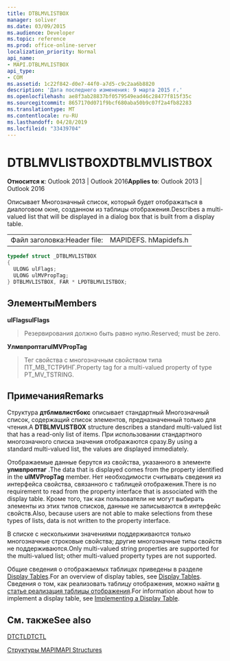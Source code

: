 ```yaml
---
title: DTBLMVLISTBOX
manager: soliver
ms.date: 03/09/2015
ms.audience: Developer
ms.topic: reference
ms.prod: office-online-server
localization_priority: Normal
api_name:
- MAPI.DTBLMVLISTBOX
api_type:
- COM
ms.assetid: 1c22f842-d0e7-44f0-a7d5-c9c2aa6b8820
description: 'Дата последнего изменения: 9 марта 2015 г.'
ms.openlocfilehash: ae8f3ab28837bf0579549ead46c28477f815f35c
ms.sourcegitcommit: 8657170d071f9bcf680aba50b9c07f2a4fb82283
ms.translationtype: MT
ms.contentlocale: ru-RU
ms.lasthandoff: 04/28/2019
ms.locfileid: "33439704"
---
```

# <a name="dtblmvlistbox"></a><span data-ttu-id="360f4-103">DTBLMVLISTBOX</span><span class="sxs-lookup"><span data-stu-id="360f4-103">DTBLMVLISTBOX</span></span>

  
  
<span data-ttu-id="360f4-104">**Относится к**: Outlook 2013 | Outlook 2016</span><span class="sxs-lookup"><span data-stu-id="360f4-104">**Applies to**: Outlook 2013 | Outlook 2016</span></span> 
  
<span data-ttu-id="360f4-105">Описывает Многозначный список, который будет отображаться в диалоговом окне, созданном из таблицы отображения.</span><span class="sxs-lookup"><span data-stu-id="360f4-105">Describes a multi-valued list that will be displayed in a dialog box that is built from a display table.</span></span>
  
|||
|:-----|:-----|
|<span data-ttu-id="360f4-106">Файл заголовка:</span><span class="sxs-lookup"><span data-stu-id="360f4-106">Header file:</span></span>  <br/> |<span data-ttu-id="360f4-107">MAPIDEFS. h</span><span class="sxs-lookup"><span data-stu-id="360f4-107">Mapidefs.h</span></span>  <br/> |
   
```cpp
typedef struct _DTBLMVLISTBOX
{
  ULONG ulFlags;
  ULONG ulMVPropTag;
} DTBLMVLISTBOX, FAR * LPDTBLMVLISTBOX;

```

## <a name="members"></a><span data-ttu-id="360f4-108">Элементы</span><span class="sxs-lookup"><span data-stu-id="360f4-108">Members</span></span>

 <span data-ttu-id="360f4-109">**ulFlags**</span><span class="sxs-lookup"><span data-stu-id="360f4-109">**ulFlags**</span></span>
  
> <span data-ttu-id="360f4-110">Резервирования должно быть равно нулю.</span><span class="sxs-lookup"><span data-stu-id="360f4-110">Reserved; must be zero.</span></span>
    
 <span data-ttu-id="360f4-111">**Улмвпроптаг**</span><span class="sxs-lookup"><span data-stu-id="360f4-111">**ulMVPropTag**</span></span>
  
> <span data-ttu-id="360f4-112">Тег свойства с многозначным свойством типа ПТ_МВ_ТСТРИНГ.</span><span class="sxs-lookup"><span data-stu-id="360f4-112">Property tag for a multi-valued property of type PT_MV_TSTRING.</span></span>
    
## <a name="remarks"></a><span data-ttu-id="360f4-113">Примечания</span><span class="sxs-lookup"><span data-stu-id="360f4-113">Remarks</span></span>

<span data-ttu-id="360f4-114">Структура **дтблмвлистбокс** описывает стандартный Многозначный список, содержащий список элементов, предназначенный только для чтения.</span><span class="sxs-lookup"><span data-stu-id="360f4-114">A **DTBLMVLISTBOX** structure describes a standard multi-valued list that has a read-only list of items.</span></span> <span data-ttu-id="360f4-115">При использовании стандартного многозначного списка значения отображаются сразу.</span><span class="sxs-lookup"><span data-stu-id="360f4-115">By using a standard multi-valued list, the values are displayed immediately.</span></span> 
  
<span data-ttu-id="360f4-116">Отображаемые данные берутся из свойства, указанного в элементе **улмвпроптаг** .</span><span class="sxs-lookup"><span data-stu-id="360f4-116">The data that is displayed comes from the property identified in the **ulMVPropTag** member.</span></span> <span data-ttu-id="360f4-117">Нет необходимости считывать сведения из интерфейса свойства, связанного с таблицей отображения.</span><span class="sxs-lookup"><span data-stu-id="360f4-117">There is no requirement to read from the property interface that is associated with the display table.</span></span> <span data-ttu-id="360f4-118">Кроме того, так как пользователи не могут выбирать элементы из этих типов списков, данные не записываются в интерфейс свойств.</span><span class="sxs-lookup"><span data-stu-id="360f4-118">Also, because users are not able to make selections from these types of lists, data is not written to the property interface.</span></span> 
  
<span data-ttu-id="360f4-119">В списке с несколькими значениями поддерживаются только многозначные строковые свойства; другие многозначные типы свойств не поддерживаются.</span><span class="sxs-lookup"><span data-stu-id="360f4-119">Only multi-valued string properties are supported for the multi-valued list; other multi-valued property types are not supported.</span></span> 
  
<span data-ttu-id="360f4-120">Общие сведения о отображаемых таблицах приведены в разделе [Display Tables](display-tables.md).</span><span class="sxs-lookup"><span data-stu-id="360f4-120">For an overview of display tables, see [Display Tables](display-tables.md).</span></span> <span data-ttu-id="360f4-121">Сведения о том, как реализовать таблицу отображения, можно найти [в статье реализация таблицы отображения](display-table-implementation.md).</span><span class="sxs-lookup"><span data-stu-id="360f4-121">For information about how to implement a display table, see [Implementing a Display Table](display-table-implementation.md).</span></span>
  
## <a name="see-also"></a><span data-ttu-id="360f4-122">См. также</span><span class="sxs-lookup"><span data-stu-id="360f4-122">See also</span></span>



[<span data-ttu-id="360f4-123">DTCTL</span><span class="sxs-lookup"><span data-stu-id="360f4-123">DTCTL</span></span>](dtctl.md)


[<span data-ttu-id="360f4-124">Структуры MAPI</span><span class="sxs-lookup"><span data-stu-id="360f4-124">MAPI Structures</span></span>](mapi-structures.md)

